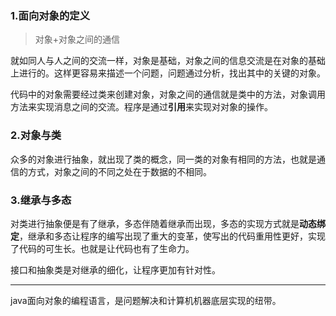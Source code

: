 ### 1.面向对象的定义

> 对象+对象之间的通信

就如同人与人之间的交流一样，对象是基础，对象之间的信息交流是在对象的基础上进行的。这样更容易来描述一个问题，问题通过分析，找出其中的关键的对象。

代码中的对象需要经过类来创建对象，对象之间的通信就是类中的方法，对象调用方法来实现消息之间的交流。程序是通过**引用**来实现对对象的操作。

### 2.对象与类

众多的对象进行抽象，就出现了类的概念，同一类的对象有相同的方法，也就是通信的方式，对象之间的不同之处在于数据的不相同。

### 3.继承与多态

对类进行抽象便是有了继承，多态伴随着继承而出现，多态的实现方式就是**动态绑定**，继承和多态让程序的编写出现了重大的变革，使写出的代码重用性更好，实现了代码的可生长。也就是让代码也有了生命力。

接口和抽象类是对继承的细化，让程序更加有针对性。

-----

java面向对象的编程语言，是问题解决和计算机机器底层实现的纽带。

